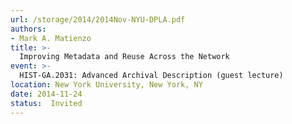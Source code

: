 ```yaml
---
url: /storage/2014/2014Nov-NYU-DPLA.pdf
authors:
- Mark A. Matienzo
title: >-
  Improving Metadata and Reuse Across the Network
event: >-
  HIST-GA.2031: Advanced Archival Description (guest lecture)
location: New York University, New York, NY
date: 2014-11-24
status:  Invited
---
```

